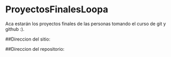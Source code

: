 # ProyectosFinalesLoopa
Aca estarán los proyectos finales de las personas tomando el curso de git y github :).



##Direccion del sitio:



##Direccion del repositorio:
